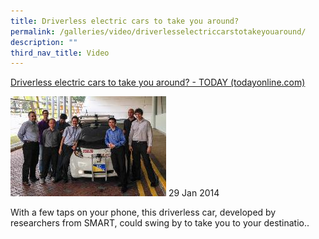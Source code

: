 ```yaml
---
title: Driverless electric cars to take you around?
permalink: /galleries/video/driverlesselectriccarstotakeyouaround/
description: ""
third_nav_title: Video
---
```

[Driverless electric cars to take you around? - TODAY (todayonline.com)](https://www.todayonline.com/singapore/driverless-electric-cars-take-you-around)

![](/images/765aaec4-5fdf-47e8-a7a6-dd799aec1e1e.jpg)
29 Jan 2014


With a few taps on your phone, this driverless car, developed by researchers from SMART, could swing by to take you to your destinatio..